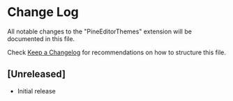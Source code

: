 # Change Log

All notable changes to the "PineEditorThemes" extension will be documented in this file.

Check [Keep a Changelog](http://keepachangelog.com/) for recommendations on how to structure this file.

## [Unreleased]

- Initial release
